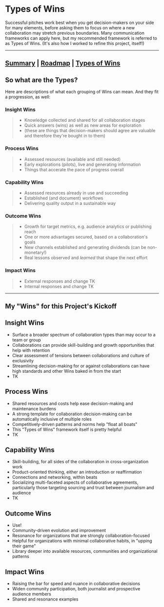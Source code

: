 # Types of Wins

Successful pitches work best when you get decision-makers on your side for many elements, before asking them to focus on where a new collaboration may stretch previous boundaries. Many communication frameworks can apply here, but my recommended framework is referred to as Types of Wins. (It's also how I worked to refine this project, itself!)

---
**[Summary](https://tiffehr.com/collaboration-capstone/)** | **[Roadmap](https://tiffehr.com/collaboration-capstone/roadmap.html)** | **[Types of Wins](https://tiffehr.com/collaboration-capstone/types-of-wins.md)**
---

## So what are the Types?

Here are descriptions of what each grouping of Wins can mean.  And they fit a progression, as well:

### Insight Wins
> * Knowledge collected and shared for all collaboration stages
> * Quick answers (wins) as well as new areas for exploration
> * (these are things that decision-makers should agree are valuable and therefore they're bought in to them)

### Process Wins
> * Assessed resources (available and still needed)
> * Early explorations (pilots), live and generating information
> * Things that accerate the pace of progress overall

### Capability Wins
> * Assessed resources already in use and succeeding
> * Established (and document) workflows
> * Delivering quality output in a sustainable way

### Outcome Wins
> * Growth for target metrics, e.g. audience analytics or publishing reach
> * One or more advantages secured, based on a collaboration's goals
> * New channels established and generating dividends (can be non-monetary!)
> * Real lessons observed and _learned_ that shape the next effort

### Impact Wins
> * External responses and change TK
> * Internal responses and change TK

---

## My "Wins" for this Project's Kickoff

## Insight Wins
* Surface a broader spectrum of collaboration types than may occur to a team or group
* Collaborations can provide skill-building and growth opportunities that help with retention
* Clear assessment of tensions between collaborations and culture of exclusivity
* Streamlining decision-making for or against collaborations can have high standards and other Wins baked in from the start
* TK

## Process Wins
* Shared resources and costs help ease decision-making and maintenance burdens
* A strong template for collaboration decision-making can be automatically inclusive of multiple roles
* Competitively-driven patterns and norms help "float all boats"
* This "Types of Wins" framework itself is pretty helpful
* TK


## Capability Wins
* Skill-building, for all sides of the collaboration in cross-organization work
* Product-oriented thinking, either an introduction or reaffirmation
* Connections and networking, within beats
* Socializing multi-faceted aspects of collaborative agreements, particularly those targeting sourcing and trust between journalism and audience
* TK

## Outcome Wins
* Use!
* Community-driven evolution and improvement
* Resonance for organizations that are strongly collaboration-focused
* Helpful for organizations with minimal collaborative habits, in "upping their game"
* Library deeper into available resources, communities and organizational patterns

## Impact Wins
* Raising the bar for speed and nuance in collaborative decisions
* Widen community participation, both journalist and prospective audience members
* Shared and resonance examples